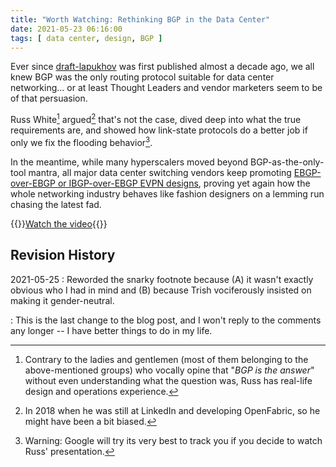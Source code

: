 ```yaml
---
title: "Worth Watching: Rethinking BGP in the Data Center"
date: 2021-05-23 06:16:00
tags: [ data center, design, BGP ]
---
```

Ever since [draft-lapukhov](https://datatracker.ietf.org/doc/html/draft-lapukhov-bgp-routing-large-dc-00) was first published almost a decade ago, we all knew BGP was the only routing protocol suitable for data center networking... or at least Thought Leaders and vendor marketers seem to be of that persuasion.
<!--more-->
Russ White[^1] argued[^2] that's not the case, dived deep into what the true requirements are, and showed how link-state protocols do a better job if only we fix the flooding behavior[^3].

In the meantime, while many hyperscalers moved beyond BGP-as-the-only-tool mantra, all major data center switching vendors keep promoting [EBGP-over-EBGP or IBGP-over-EBGP EVPN designs](/2019/11/the-evpn-dilemma/), proving yet again how the whole networking industry behaves like fashion designers on a lemming run chasing the latest fad.

{{<jump>}}[Watch the video](https://www.youtube.com/watch?v=pwxuhh7UIrU){{</jump>}}

## Revision History

2021-05-25
: Reworded the snarky footnote because (A) it wasn't exactly obvious who I had in mind and (B) because Trish vociferously insisted on making it gender-neutral. 

: This is the last change to the blog post, and I won't reply to the comments any longer -- I have better things to do in my life.

[^1]: Contrary to the ladies and gentlemen (most of them belonging to the above-mentioned groups) who vocally opine that "_BGP is the answer_" without even understanding what the question was, Russ has real-life design and operations experience.

[^2]: In 2018 when he was still at LinkedIn and developing OpenFabric, so he might have been a bit biased.

[^3]: Warning: Google will try its very best to track you if you decide to watch Russ' presentation.
